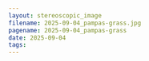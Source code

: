 ```yaml
---
layout: stereoscopic_image
filename: 2025-09-04_pampas-grass.jpg
pagename: 2025-09-04_pampas-grass
date: 2025-09-04
tags:
---
```

